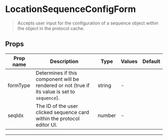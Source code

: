 # LocationSequenceConfigForm

> Accepts user input for the configuration of a sequence object within the object in the protocol cache.

## Props

| Prop name | Description                                                                                    | Type   | Values | Default |
| --------- | ---------------------------------------------------------------------------------------------- | ------ | ------ | ------- |
| formType  | Determines if this component will be rendered or not (true if its value is set to `sequence`). | string | -      |         |
| seqIdx    | The ID of the user clicked sequence card within the protocol editor UI.                        | number | -      |         |

---
